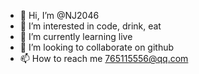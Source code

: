 - 👋 Hi, I’m @NJ2046
- 👀 I’m interested in code, drink, eat
- 🌱 I’m currently learning live
- 💞️ I’m looking to collaborate on github
- 📫 How to reach me 765115556@qq.com

<!---
NJ2046/NJ2046 is a ✨ special ✨ repository because its `README.md` (this file) appears on your GitHub profile.
You can click the Preview link to take a look at your changes.
--->
